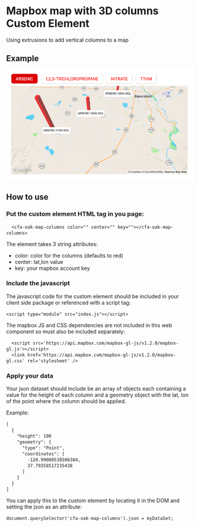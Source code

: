 # Mapbox map with 3D columns Custom Element

Using extrusions to add vertical columns to a map

## Example

<img src="3D-bars-map.png" />

## How to use

### Put the custom element HTML tag in you page:

```
  <cfa-oak-map-columns color="" center="" key=""></cfa-oak-map-columns>
```

The element takes 3 string attributes:

- color: color for the columns (defaults to red)
- center: lat,lon value
- key: your mapbox account key

### Include the javascript 

The javascript code for the custom element should be included in your client side package or referenced with a script tag:

```
<script type="module" src="index.js"></script>
```

The mapbox JS and CSS dependencies are not included in this web component so must also be included separately:

```
  <script src='https://api.mapbox.com/mapbox-gl-js/v1.2.0/mapbox-gl.js'></script>
  <link href='https://api.mapbox.com/mapbox-gl-js/v1.2.0/mapbox-gl.css' rel='stylesheet' />
```

### Apply your data

Your json dataset should include be an array of objects each containing a value for the height of each column and a geometry object with the lat, lon of the point where the column should be applied.

Example:

```
[
  {
    "height": 100
    "geometry": {
      "type": "Point",
      "coordinates": [
        -120.99008538506384,
        37.79358517235438
      ]
    }
  }
]
```

You can apply this to the custom element by locating it in the DOM and setting the json as an attribute:

```
document.querySelector('cfa-oak-map-columns').json = myDataSet;
```